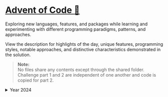 # [Advent of Code :christmas_tree:](https://adventofcode.com)
Exploring new languages, features, and packages while learning and experimenting with different programming paradigms,
patterns, and approaches.

View the description for highlights of the day, unique features, programming styles, notable approaches, 
and distinctive characteristics demonstrated in the solution.

> **Note:**  
> No files share any contents except through the shared folder.
> Challenge part 1 and 2 are independent of one another and code is copied for part 2.

<details>
<summary>Year 2024</summary>
<br/>
The year of the :snake: Python :snake:
<br/>
<br/>

> **Folder structure:**
> - \<year number\>
>  - \<day number\>
>    - assets
>      - input.txt (individual challenge input)
>      - input_demo.txt (example input)
>    - 1.py (first challenge)
>    - 2.py (second challenge)
>    - \_\_init\_\_.py
>  - \_\_init\_\_.py

<br/>

<table>
  <thead>
    <tr>
      <th style="width:5%">Day</th>
      <th style="width:5%">Finished</th>
      <th style="width:15%">Style</th>
      <th style="width:30%">Notable Approach</th>
      <th style="width:30%">Notable Features</th>
      <th style="width:15%">Other</th>
    </tr>
  </thead>
  <tbody>
    <tr>
      <td>1.1 <br/> 1.2</td>
      <td>:star: :star:</td>
      <td>Imperative</td>
      <td>/</td>
      <td>/</td>
      <td>/</td>
    </tr>
    <tr>
      <td>2.1</td>
      <td>:star:</td>
      <td>Functional</td>
      <td>
        <ul>
          <li>Compare every next two level in a tuple.</li>
          <ul>
            <li>[7 6 4 2 1] -> (7, 6) -> (6, 4) -> ...</li>
          </ul>
          <li>Return False if a rule is broken.</li>
        </ul>
      </td>
      <td>
        <ul>
          <li>Immutable and deterministic functions</li>
          <ul>
            <li>No side effects</li>
            <li>No observable effects outside its scope</li>
          </ul>
          <li>Pipeline design pattern</li>
        </ul>
      </td>
      <td>
        <ul>
          <li>Utilizing 'compose' from 'toolz'</li>
        </ul>
      </td>
    </tr>
    <tr>
      <td>3.1</td>
      <td>:star:</td>
      <td>One-liner</td>
      <td>
        <ul>
          <li>Regex to capture pairs of numbers./li>
          <li>Compute the sum of the resulting products.</li>
        </ul>
      </td>
      <td>
        <ul>
          <li>Regex with capturing groups.</li>
        </ul>
      </td>
      <td>/</td>
    </tr>
  </tbody>
</table>

</details>
